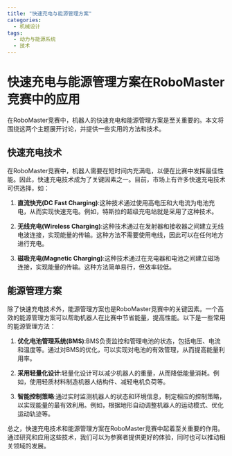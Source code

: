 ```yaml
---  
title: "快速充电与能源管理方案"  
categories:  
  - 机械设计  
tags: 
  - 动力与能源系统 
  - 技术  
---  
```


# 快速充电与能源管理方案在RoboMaster竞赛中的应用

在RoboMaster竞赛中，机器人的快速充电和能源管理方案是至关重要的。本文将围绕这两个主题展开讨论，并提供一些实用的方法和技术。

## 快速充电技术

在RoboMaster竞赛中，机器人需要在短时间内充满电，以便在比赛中发挥最佳性能。因此，快速充电技术成为了关键因素之一。目前，市场上有许多快速充电技术可供选择，如：

1. **直流快充(DC Fast Charging)**:这种技术通过使用高电压和大电流为电池充电，从而实现快速充电。例如，特斯拉的超级充电站就是采用了这种技术。

2. **无线充电(Wireless Charging)**:这种技术通过在发射器和接收器之间建立无线电波连接，实现能量的传输。这种方法不需要使用电线，因此可以在任何地方进行充电。

3. **磁吸充电(Magnetic Charging)**:这种技术通过在充电器和电池之间建立磁场连接，实现能量的传输。这种方法简单易行，但效率较低。

## 能源管理方案

除了快速充电技术外，能源管理方案也是RoboMaster竞赛中的关键因素。一个高效的能源管理方案可以帮助机器人在比赛中节省能量，提高性能。以下是一些常用的能源管理方法：

1. **优化电池管理系统(BMS)**:BMS负责监控和管理电池的状态，包括电压、电流和温度等。通过对BMS的优化，可以实现对电池的有效管理，从而提高能量利用率。

2. **采用轻量化设计**:轻量化设计可以减少机器人的重量，从而降低能量消耗。例如，使用轻质材料制造机器人结构件、减轻电机负荷等。

3. **智能控制策略**:通过实时监测机器人的状态和环境信息，制定相应的控制策略，以实现能量的最有效利用。例如，根据地形自动调整机器人的运动模式、优化运动轨迹等。

总之，快速充电技术和能源管理方案在RoboMaster竞赛中起着至关重要的作用。通过研究和应用这些技术，我们可以为参赛者提供更好的体验，同时也可以推动相关领域的发展。 
